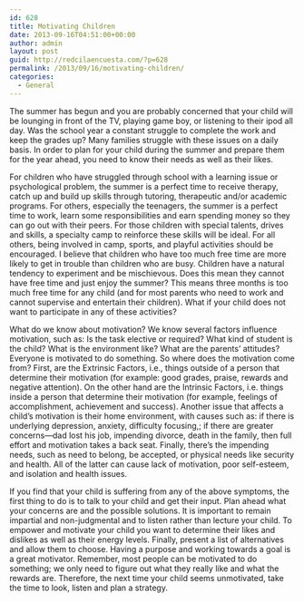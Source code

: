 ```yaml
---
id: 628
title: Motivating Children
date: 2013-09-16T04:51:00+00:00
author: admin
layout: post
guid: http://redcilaencuesta.com/?p=628
permalink: /2013/09/16/motivating-children/
categories:
  - General
---
```

The summer has begun and you are probably concerned that your child will be lounging in front of the TV, playing game boy, or listening to their ipod all day. Was the school year a constant struggle to complete the work and keep the grades up? Many families struggle with these issues on a daily basis. In order to plan for your child during the summer and prepare them for the year ahead, you need to know their needs as well as their likes.

For children who have struggled through school with a learning issue or psychological problem, the summer is a perfect time to receive therapy, catch up and build up skills through tutoring, therapeutic and/or academic programs. For others, especially the teenagers, the summer is a perfect time to work, learn some responsibilities and earn spending money so they can go out with their peers. For those children with special talents, drives and skills, a specialty camp to reinforce these skills will be ideal. For all others, being involved in camp, sports, and playful activities should be encouraged. I believe that children who have too much free time are more likely to get in trouble than children who are busy. Children have a natural tendency to experiment and be mischievous. Does this mean they cannot have free time and just enjoy the summer? This means three months is too much free time for any child (and for most parents who need to work and cannot supervise and entertain their children). What if your child does not want to participate in any of these activities?

What do we know about motivation? We know several factors influence motivation, such as: Is the task elective or required? What kind of student is the child? What is the environment like? What are the parents’ attitudes? Everyone is motivated to do something. So where does the motivation come from? First, are the Extrinsic Factors, i.e., things outside of a person that determine their motivation (for example: good grades, praise, rewards and negative attention). On the other hand are the Intrinsic Factors, i.e. things inside a person that determine their motivation (for example, feelings of accomplishment, achievement and success). Another issue that affects a child’s motivation is their home environment, with causes such as: if there is underlying depression, anxiety, difficulty focusing,; if there are greater concerns—dad lost his job, impending divorce, death in the family, then full effort and motivation takes a back seat. Finally, there’s the impending needs, such as need to belong, be accepted, or physical needs like security and health. All of the latter can cause lack of motivation, poor self-esteem, and isolation and health issues.

If you find that your child is suffering from any of the above symptoms, the first thing to do is to talk to your child and get their input. Plan ahead what your concerns are and the possible solutions. It is important to remain impartial and non-judgmental and to listen rather than lecture your child. To empower and motivate your child you want to determine their likes and dislikes as well as their energy levels. Finally, present a list of alternatives and allow them to choose. Having a purpose and working towards a goal is a great motivator. Remember, most people can be motivated to do something; we only need to figure out what they really like and what the rewards are. Therefore, the next time your child seems unmotivated, take the time to look, listen and plan a strategy.